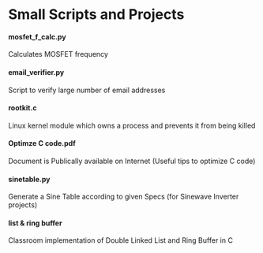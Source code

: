 # Small Scripts and Projects

#### mosfet_f_calc.py
Calculates MOSFET frequency

#### email_verifier.py		
Script to verify large number of email addresses

#### rootkit.c			
Linux kernel module which owns a process and prevents it from being killed

#### Optimze C code.pdf		
Document is Publically available on Internet (Useful tips to optimize C code)

#### sinetable.py			
Generate a Sine Table according to given Specs (for Sinewave Inverter projects)

#### list & ring buffer		
Classroom implementation of Double Linked List and Ring Buffer in C


